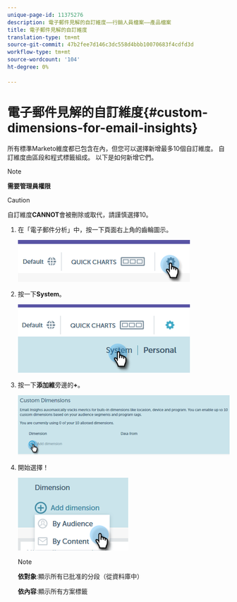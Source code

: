 ```yaml
---
unique-page-id: 11375276
description: 電子郵件見解的自訂維度——行銷人員檔案——產品檔案
title: 電子郵件見解的自訂維度
translation-type: tm+mt
source-git-commit: 47b2fee7d146c3dc558d4bbb10070683f4cdfd3d
workflow-type: tm+mt
source-wordcount: '104'
ht-degree: 0%

---
```



# 電子郵件見解的自訂維度{#custom-dimensions-for-email-insights}

所有標準Marketo維度都已包含在內，但您可以選擇新增最多10個自訂維度。 自訂維度由區段和程式標籤組成。 以下是如何新增它們。

>[!NOTE]
>
>**需要管理員權限**

>[!CAUTION]
>
>自訂維度&#x200B;**CANNOT**&#x200B;會被刪除或取代，請謹慎選擇10。

1. 在「電子郵件分析」中，按一下頁面右上角的齒輪圖示。

   ![](assets/cd1.png)

1. 按一下&#x200B;**System**。

   ![](assets/cd2.png)

1. 按一下&#x200B;**添加維**&#x200B;旁邊的&#x200B;**+**。

   ![](assets/cd3.png)

1. 開始選擇！

   ![](assets/cd4.png)

   >[!NOTE]
   >
   >**依對象**:顯示所有已批准的分段（從資料庫中）
   >
   >
   >**依內容**:顯示所有方案標籤

